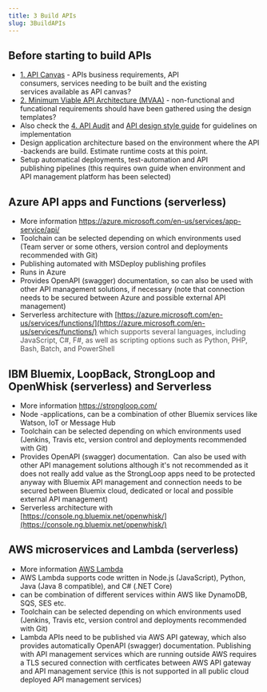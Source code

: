 ```yaml
---
title: 3 Build APIs
slug: 3BuildAPIs
---
```


## Before starting to build APIs

*   [1\. API Canvas](1APICanvas) - APIs business requirements, API consumers, services needing to be built and the existing services available as API canvas?
*   [2\. Minimum Viable API Architecture (MVAA)](2MinimumViableAPIArchitecture-MVAA) - non-functional and funcational requirements should have been gathered using the design templates?
*   Also check the [4\. API Audit](4APIAudit) and [API design style guide](APIDesignStyleGuide) for guidelines on implementation
*   Design application architecture based on the environment where the API -backends are build. Estimate runtime costs at this point.
*   Setup automatical deployments, test-automation and API publishing pipelines (this requires own guide when environment and API management platform has been selected)

## Azure API apps and Functions (serverless)

*   More information [<u>https://azure.microsoft.com/en-us/services/app-service/api/</u>](https://azure.microsoft.com/en-us/services/app-service/api/)
*   Toolchain can be selected depending on which environments used (Team server or some others, version control and deployments recommended with Git)
*   Publishing automated with MSDeploy publishing profiles
*   Runs in Azure
*   Provides OpenAPI (swagger) documentation, so can also be used with other API management solutions, if necessary (note that connection needs to be secured between Azure and possible external API management)
*   Serverless architecture with <u>[https://azure.microsoft.com/en-us/services/functions/](https://azure.microsoft.com/en-us/services/functions/)</u><span style="color: rgb(80,80,80);"> which supports several languages, including JavaScript, C#, F#, as well as scripting options such as Python, PHP, Bash, Batch, and PowerShell</span>

## IBM Bluemix, LoopBack, StrongLoop and OpenWhisk (serverless) and Serverless

*   More information [<u>https://strongloop.com/</u>](https://strongloop.com/)
*   Node -applications, can be a combination of other Bluemix services like Watson, IoT or Message Hub
*   Toolchain can be selected depending on which environments used (Jenkins, Travis etc, version control and deployments recommended with Git)
*   Provides OpenAPI (swagger) documentation.  Can also be used with other API management solutions although it's not recommended as it does not really add value as the StrongLoop apps need to be protected anyway with Bluemix API management and connection needs to be secured between Bluemix cloud, dedicated or local and possible external API management)
*   Serverless architecture with <u>[https://console.ng.bluemix.net/openwhisk/](https://console.ng.bluemix.net/openwhisk/)</u>

## AWS microservices and Lambda (serverless)

*   More information <u>[AWS Lambda](http://docs.aws.amazon.com/lambda/latest/dg/with-on-demand-https-example-configure-event-source_1.html)</u>
*   AWS Lambda supports code written in Node.js (JavaScript), Python, Java (Java 8 compatible), and C# (.NET Core)
*   can be combination of different services within AWS like DynamoDB, SQS, SES etc.
*   Toolchain can be selected depending on which environments used (Jenkins, Travis etc, version control and deployments recommended with Git)
*   Lambda APIs need to be published via AWS API gateway, which also provides automatically OpenAPI (swagger) documentation. Publishing with API management services which are running outside AWS requires a TLS secured connection with certficates between AWS API gateway and API management service (this is not supported in all public cloud deployed API management services)
